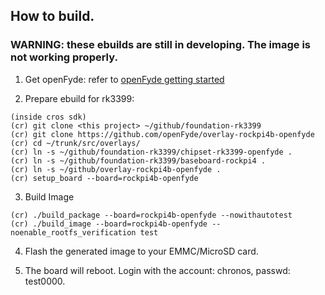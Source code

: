 ## How to build.
### WARNING: these ebuilds are still in developing. The image is not working properly.

1. Get openFyde: refer to [openFyde getting started](https://github.com/openFyde/getting-started)

2. Prepare ebuild for rk3399:

```
(inside cros sdk)
(cr) git clone <this project> ~/github/foundation-rk3399
(cr) git clone https://github.com/openFyde/overlay-rockpi4b-openfyde
(cr) cd ~/trunk/src/overlays/
(cr) ln -s ~/github/foundation-rk3399/chipset-rk3399-openfyde .
(cr) ln -s ~/github/foundation-rk3399/baseboard-rockpi4 .
(cr) ln -s ~/github/overlay-rockpi4b-openfyde .
(cr) setup_board --board=rockpi4b-openfyde
```

3. Build Image

```
(cr) ./build_package --board=rockpi4b-openfyde --nowithautotest
(cr) ./build_image --board=rockpi4b-openfyde --noenable_rootfs_verification test
```

4. Flash the generated image to your EMMC/MicroSD card.

5. The board will reboot. Login with the account: chronos, passwd: test0000.

